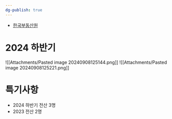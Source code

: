 ```yaml
---
dg-publish: true
---
```


- [한국부동산원](https://www.reb.or.kr/recruit/na/ntt/selectNttList.do?mi=9916&bbsId=1251)
# 2024 하반기
![[Attachments/Pasted image 20240908125144.png]]
![[Attachments/Pasted image 20240908125221.png]]


# 특기사항
- 2024 하반기 전산 3명
- 2023 전산 2명